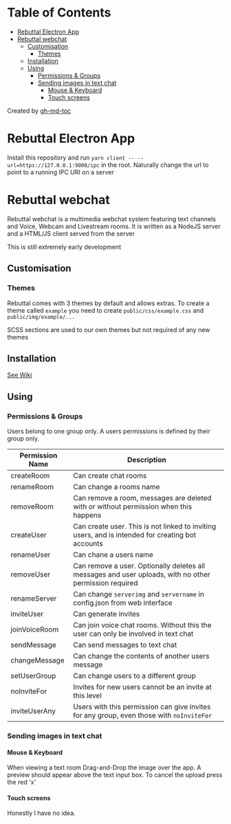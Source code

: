 Table of Contents
=================
   * [Rebuttal Electron App](#rebuttal-electron-app)
   * [Rebuttal webchat](#rebuttal-webchat)
      * [Customisation](#customisation)
         * [Themes](#themes)
      * [Installation](#installation)
      * [Using](#using)
         * [Permissions &amp; Groups](#permissions--groups)
         * [Sending images in text chat](#sending-images-in-text-chat)
            * [Mouse &amp; Keyboard](#mouse--keyboard)
            * [Touch screens](#touch-screens)

Created by [gh-md-toc](https://github.com/ekalinin/github-markdown-toc)

# Rebuttal Electron App

Install this repository and run `yarn client -- --url=https://127.0.0.1:9000/ipc` in the root. Naturally change the url to point to a running IPC URI on a server

# Rebuttal webchat

Rebuttal webchat is a multimedia webchat system featuring text channels and Voice, Webcam and Livestream rooms. It is written as a NodeJS server and a HTML/JS client served from the server

This is still extremely early development

## Customisation

### Themes

Rebuttal comes with 3 themes by default and allows extras. To create a theme called `example` you need to create `public/css/example.css` and `public/img/example/...`

SCSS sections are used to our own themes but not required of any new themes

## Installation
[See Wiki](https://github.com/trigg/Rebuttal/wiki/Server-Installation)

## Using

### Permissions & Groups

Users belong to one group only. A users permissions is defined by their group only.


| Permission Name | Description         |
| --------------- | ------------------- |
| createRoom      | Can create chat rooms |
| renameRoom      | Can change a rooms name |
| removeRoom      | Can remove a room, messages are deleted with or without permission when this happens |
| createUser      | Can create user. This is not linked to inviting users, and is intended for creating bot accounts |
| renameUser      | Can chane a users name |
| removeUser      | Can remove a user. Optionally deletes all messages and user uploads, with no other permission required |
| renameServer    | Can change `serverimg` and `servername` in config.json from web interface |
| inviteUser      | Can generate invites |
| joinVoiceRoom   | Can join voice chat rooms. Without this the user can only be involved in text chat |
| sendMessage     | Can send messages to text chat |
| changeMessage   | Can change the contents of another users message |
| setUserGroup    | Can change users to a different group |
| noInviteFor     | Invites for new users cannot be an invite at this level |
| inviteUserAny   | Users with this permission can give invites for any group, even those with `noInviteFor` |

### Sending images in text chat


#### Mouse & Keyboard

When viewing a text room Drag-and-Drop the image over the app. A preview should appear above the text input box. To cancel the upload press the red 'x'

#### Touch screens

Honestly I have no idea.




